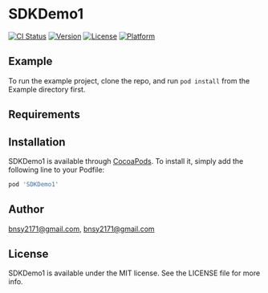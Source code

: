 # SDKDemo1

[![CI Status](https://img.shields.io/travis/bnsy2171@gmail.com/SDKDemo1.svg?style=flat)](https://travis-ci.org/bnsy2171@gmail.com/SDKDemo1)
[![Version](https://img.shields.io/cocoapods/v/SDKDemo1.svg?style=flat)](https://cocoapods.org/pods/SDKDemo1)
[![License](https://img.shields.io/cocoapods/l/SDKDemo1.svg?style=flat)](https://cocoapods.org/pods/SDKDemo1)
[![Platform](https://img.shields.io/cocoapods/p/SDKDemo1.svg?style=flat)](https://cocoapods.org/pods/SDKDemo1)

## Example

To run the example project, clone the repo, and run `pod install` from the Example directory first.

## Requirements

## Installation

SDKDemo1 is available through [CocoaPods](https://cocoapods.org). To install
it, simply add the following line to your Podfile:

```ruby
pod 'SDKDemo1'
```

## Author

bnsy2171@gmail.com, bnsy2171@gmail.com

## License

SDKDemo1 is available under the MIT license. See the LICENSE file for more info.
